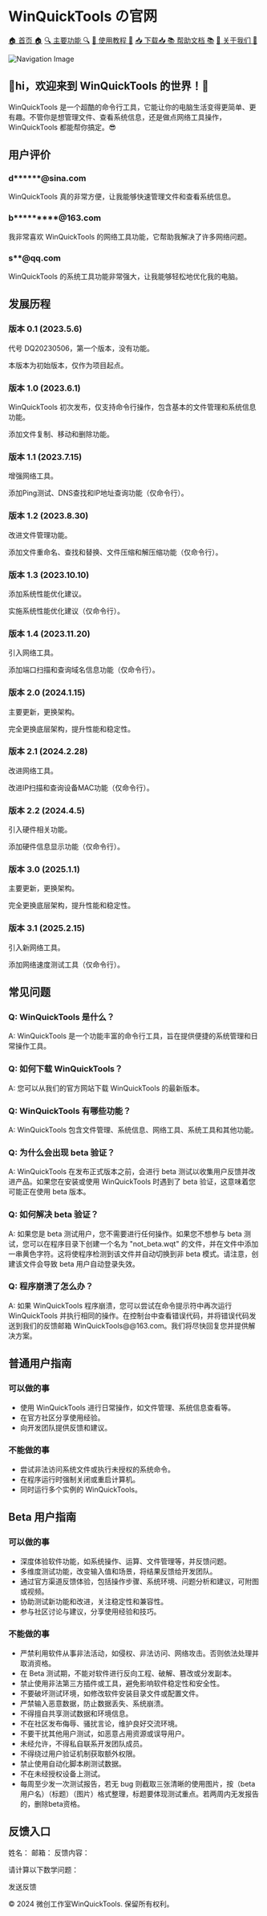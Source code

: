 # WinQuickTools の官网

[🏠 首页 🏠](index.html) [🔍 主要功能 🔍](features.html) [📝 使用教程 📝](tutorial.html) [📥 下载📥 ](download.html)[📚 帮助文档 📚](help.html) [🙏 关于我们 🙏](about.html)

![Navigation Image](1.png)

<!-- 内容部分 -->

## 👋hi，欢迎来到 WinQuickTools 的世界！👋

WinQuickTools 是一个超酷的命令行工具，它能让你的电脑生活变得更简单、更有趣。不管你是想管理文件、查看系统信息，还是做点网络工具操作，WinQuickTools 都能帮你搞定。😎

<!-- 模块部分 -->

<!-- 用户评价部分 -->

## 用户评价

### d\*\*\*\*\*\*@sina.com

WinQuickTools 真的非常方便，让我能够快速管理文件和查看系统信息。

### b\*\*\*\*\*\*\*\*\*@163.com

我非常喜欢 WinQuickTools 的网络工具功能，它帮助我解决了许多网络问题。

### s\*\*@qq.com

WinQuickTools 的系统工具功能非常强大，让我能够轻松地优化我的电脑。

<!-- 发展历程部分 -->

## 发展历程

### 版本 0.1 (2023.5.6)

代号 DQ20230506，第一个版本，没有功能。

本版本为初始版本，仅作为项目起点。

### 版本 1.0 (2023.6.1)

WinQuickTools 初次发布，仅支持命令行操作，包含基本的文件管理和系统信息功能。

添加文件复制、移动和删除功能。

### 版本 1.1 (2023.7.15)

增强网络工具。

添加Ping测试、DNS查找和IP地址查询功能（仅命令行）。

### 版本 1.2 (2023.8.30)

改进文件管理功能。

添加文件重命名、查找和替换、文件压缩和解压缩功能（仅命令行）。

### 版本 1.3 (2023.10.10)

添加系统性能优化建议。

实施系统性能优化建议（仅命令行）。

### 版本 1.4 (2023.11.20)

引入网络工具。

添加端口扫描和查询域名信息功能（仅命令行）。

### 版本 2.0 (2024.1.15)

主要更新，更换架构。

完全更换底层架构，提升性能和稳定性。

### 版本 2.1 (2024.2.28)

改进网络工具。

改进IP扫描和查询设备MAC功能（仅命令行）。

### 版本 2.2 (2024.4.5)

引入硬件相关功能。

添加硬件信息显示功能（仅命令行）。

### 版本 3.0 (2025.1.1)

主要更新，更换架构。

完全更换底层架构，提升性能和稳定性。

### 版本 3.1 (2025.2.15)

引入新网络工具。

添加网络速度测试工具（仅命令行）。

## 常见问题

### Q: WinQuickTools 是什么？

A: WinQuickTools 是一个功能丰富的命令行工具，旨在提供便捷的系统管理和日常操作工具。

### Q: 如何下载 WinQuickTools？

A: 您可以从我们的官方网站下载 WinQuickTools 的最新版本。

### Q: WinQuickTools 有哪些功能？

A: WinQuickTools 包含文件管理、系统信息、网络工具、系统工具和其他功能。

### Q: 为什么会出现 beta 验证？

A: WinQuickTools 在发布正式版本之前，会进行 beta 测试以收集用户反馈并改进产品。如果您在安装或使用 WinQuickTools 时遇到了 beta 验证，这意味着您可能正在使用 beta 版本。

### Q: 如何解决 beta 验证？

A: 如果您是 beta 测试用户，您不需要进行任何操作。如果您不想参与 beta 测试，您可以在程序目录下创建一个名为 "not\_beta.wqt" 的文件，并在文件中添加一串黄色字符。这将使程序检测到该文件并自动切换到非 beta 模式。请注意，创建该文件会导致 beta 用户自动登录失效。

### Q: 程序崩溃了怎么办？

A: 如果 WinQuickTools 程序崩溃，您可以尝试在命令提示符中再次运行 WinQuickTools 并执行相同的操作。在控制台中查看错误代码，并将错误代码发送到我们的反馈邮箱 WinQuickTools@@163.com。我们将尽快回复您并提供解决方案。

## 普通用户指南

### 可以做的事

* 使用 WinQuickTools 进行日常操作，如文件管理、系统信息查看等。
* 在官方社区分享使用经验。
* 向开发团队提供反馈和建议。

### 不能做的事

* 尝试非法访问系统文件或执行未授权的系统命令。
* 在程序运行时强制关闭或重启计算机。
* 同时运行多个实例的 WinQuickTools。

<!-- Beta 用户指南模块 -->

## Beta 用户指南

### 可以做的事

* 深度体验软件功能，如系统操作、运算、文件管理等，并反馈问题。
* 多维度测试功能，改变输入值和场景，将结果反馈给开发团队。
* 通过官方渠道反馈体验，包括操作步骤、系统环境、问题分析和建议，可附图或视频。
* 协助测试新功能和改进，关注稳定性和兼容性。
* 参与社区讨论与建议，分享使用经验和技巧。

### 不能做的事

* 严禁利用软件从事非法活动，如侵权、非法访问、网络攻击。否则依法处理并取消资格。
* 在 Beta 测试期，不能对软件进行反向工程、破解、篡改或分发副本。
* 禁止使用非法第三方插件或工具，避免影响软件稳定性和安全性。
* 不要破坏测试环境，如修改软件安装目录文件或配置文件。
* 严禁输入恶意数据，防止数据丢失、系统崩溃。
* 不得擅自共享测试数据和环境信息。
* 不在社区发布侮辱、骚扰言论，维护良好交流环境。
* 不要干扰其他用户测试，如恶意占用资源或误导用户。
* 未经允许，不得私自联系开发团队成员。
* 不得绕过用户验证机制获取额外权限。
* 禁止使用自动化脚本刷测试数据。
* 不在未经授权设备上测试。
* 每周至少发一次测试报告，若无 bug 则截取三张清晰的使用图片，按（beta 用户名）（标题）（图片）格式整理，标题要体现测试重点。若两周内无发报告的，删除beta资格。

<!-- 反馈入口部分 -->

## 反馈入口

姓名：  邮箱：  反馈内容：

请计算以下数学问题：

发送反馈

© 2024 微创工作室WinQuickTools. 保留所有权利。
